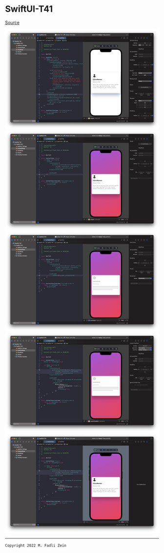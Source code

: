 # SwiftUI-T41

[Source](https://designcode.io/swiftui-handbook-redacted-placeholder)

<pre>
<img src="preview/example1.png">
<img src="preview/example2.png">
<img src="preview/example3.png">
<img src="preview/example4.png">
<img src="preview/example5.png">
</pre>

---

```
Copyright 2022 M. Fadli Zein
```

